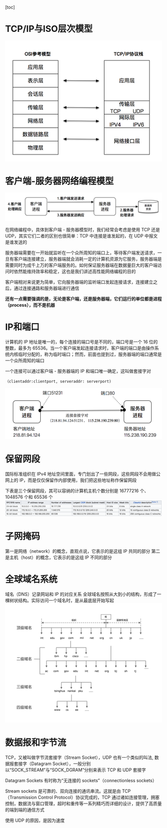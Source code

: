 [toc]

# TCP/IP与ISO层次模型
![](image/1.png)

# 客户端-服务器网络编程模型
![](image/2.png)

在网络编程中，具体到客户端 - 服务器模型时，我们经常会考虑是使用 TCP 还是 UDP，其实它们二者的区别也很简单：TCP 中连接是谁发起的，在 UDP 中报文是谁发送的

服务器端需要在一开始就监听在一个众所周知的端口上，等待客户端发送请求，一旦有客户端连接建立，服务器端就会消耗一定的计算机资源为它服务，服务器端是需要同时为成千上万的客户端服务的。如何保证服务器端在数据量巨大的客户端访问时依然能维持效率和稳定，这也是我们讲述高性能网络编程的目的

客户端相对来说更为简单，它向服务器端的监听端口发起连接请求，连接建立之后，通过连接通路和服务器端进行通信

**还有一点需要强调的是，无论是客户端，还是服务器端，它们运行的单位都是进程（process），而不是机器**

# IP和端口
计算机的 IP 地址是唯一的，每个连接的端口号是不同的，端口号是一个 16 位的整数，最多为 65536。当一个客户端发起连接请求时，客户端的端口是由操作系统内核临时分配的，称为临时端口；然而，前面也提到过，服务器端的端口通常是一个众所周知的端口

一个连接可以通过客户端 - 服务器端的 IP 和端口唯一确定，这叫做套接字对
```
（clientaddr:clientport, serveraddr: serverport)
```
![](image/3.png)

# 保留网段
国际标准组织在 IPv4 地址空间里面，专门划出了一些网段，这些网段不会用做公网上的 IP，而是仅仅保留作内部使用，我们把这些地址称作保留网段

下表是三个保留网段，其可以容纳的计算机主机个数分别是 16777216 个、1048576 个和 65536 个
![](image/4.png)

# 子网掩码
第一是网络（network）的概念，直观点说，它表示的是这组 IP 共同的部分
第二是主机（host）的概念，它表示的是这组 IP 不同的部分

# 全球域名系统
域名（DNS）记录网站和 IP 的对应关系
全球域名按照从大到小的结构，形成了一棵树状结构。实际访问一个域名时，是从最底层开始写起
![](image/1.jpg)

# 数据报和字节流
TCP，又被叫做字节流套接字（Stream Socket），UDP 也有一个类似的叫法, 数据报套接字（Datagram Socket），一般分别以“SOCK_STREAM”与“SOCK_DGRAM”分别来表示 TCP 和 UDP 套接字

Datagram Sockets 有时称为“无连接的 sockets”（connectionless sockets）

Stream sockets 是可靠的、双向连接的通讯串流。这就是由 TCP（Transmission Control Protocol）协议完成的，TCP 通过诸如连接管理，拥塞控制，数据流与窗口管理，超时和重传等一系列精巧而详细的设计，提供了高质量的端到端的通信方式

使用 UDP 的原因，是因为速度




